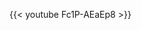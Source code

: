 <!-- It would be really funny if I found a way to randomize this video. Lord
help me if I need to do some javascript. -->

{{< youtube Fc1P-AEaEp8 >}}

<!-- see also
lnNcDVdCJAk
8t-iFr9q1I8
eG8XKamuP4Y
NNhMDEh7hRY
9leatIcTbQg
VVg32h3D56U
mSUNnCwj1WY
EdRYthkSwvI
rOfl8TkCkl0
_D8GDYAfNco
-->
